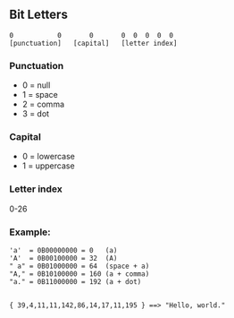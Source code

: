 ## Bit Letters

    0           0       0       0  0  0  0  0
    [punctuation]   [capital]   [letter index]

### Punctuation
* 0 = null
* 1 = space
* 2 = comma
* 3 = dot

### Capital
* 0 = lowercase
* 1 = uppercase

### Letter index
0-26

### Example:
    'a'  = 0B00000000 = 0   (a)
    'A'  = 0B00100000 = ‭32‬  (A)
    " a" = 0B01000000 = 64  (space + a)
    "A," = 0B10100000 = ‭160‬ (a + comma)
    "a." = 0B11000000 = ‭192‬ (a + dot)


    { 39,4,11,11,142,86,14,17,11,195 } ==> "Hello, world."